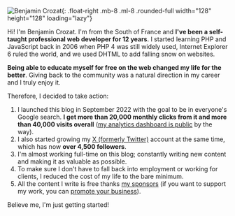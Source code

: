 ![Benjamin Crozat](https://www.gravatar.com/avatar/d58b99650fe5d74abeb9d9dad5da55ad?s=256){: .float-right .mb-8 .ml-8 .rounded-full width="128" height="128" loading="lazy"}

Hi! I'm Benjamin Crozat. I'm from the South of France and **I've been a self-taught professional web developer for 12 years**. I started learning PHP and JavaScript back in 2006 when PHP 4 was still widely used, Internet Explorer 6 ruled the world, and we used DHTML to add falling snow on websites.

**Being able to educate myself for free on the web changed my life for the better**. Giving back to the community was a natural direction in my career and I truly enjoy it.

Therefore, I decided to take action:

1. I launched this blog in September 2022 with the goal to be in everyone's Google search. **I get more than 20,000 monthly clicks from it and more than 40,000 visits overall** ([my analytics dashboard is public](https://benjamincrozat.pirsch.io/?domain=benjamincrozat.com&interval=30d&scale=day) by the way).
2. I also started growing my [X (formerly Twitter)](https://x.com/benjamincrozat) account at the same time, which has now **over 4,500 followers**.
3. I'm almost working full-time on this blog; constantly writing new content and making it as valuable as possible.
4. To make sure I don't have to fall back into employment or working for clients, I reduced the cost of my life to the bare minimum.
5. All the content I write is free thanks [my sponsors](/#sponsors) (if you want to support my work, you can [promote your business](/media-kit)).

Believe me, I'm just getting started!
